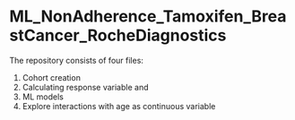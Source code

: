 # ML_NonAdherence_Tamoxifen_BreastCancer_RocheDiagnostics
The repository consists of four files:
1. Cohort creation 
2. Calculating response variable and 
3. ML models
4. Explore interactions with age as continuous variable 
